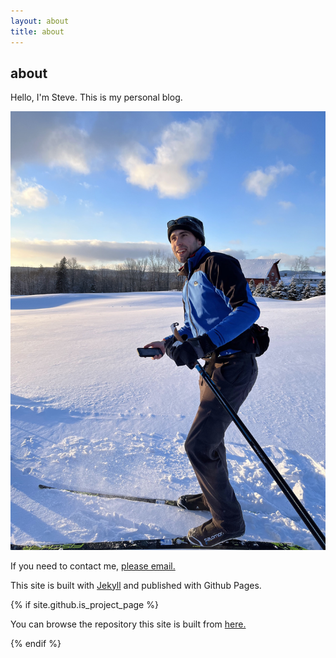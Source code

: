 ```yaml
---
layout: about
title: about
---
```


## about

Hello, I'm Steve. This is my personal blog.

![me](/docs/assets/img/about_me.jpg)

If you need to contact me, [please email.](mailto:steve.oneill.jr@gmail.com)

This site is built with [Jekyll](https://jekyllrb.com) and published with Github Pages.

{% if site.github.is_project_page %}

You can browse the repository this site is built from [here.](https://github.com/thefirstcircle/factorynull)

{% endif %}